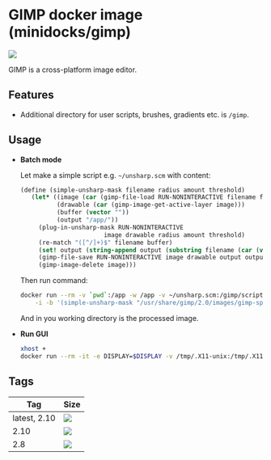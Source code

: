 GIMP docker image (minidocks/gimp)
==================================

![](https://upload.wikimedia.org/wikipedia/commons/thumb/4/45/The_GIMP_icon_-_gnome.svg/100px-The_GIMP_icon_-_gnome.svg.png)

GIMP is a cross-platform image editor.

Features
--------

- Additional directory for user scripts, brushes, gradients etc. is `/gimp`.

Usage
-----

- **Batch mode**

  Let make a simple script e.g. `~/unsharp.scm` with content:
  ```scheme
  (define (simple-unsharp-mask filename radius amount threshold)
     (let* ((image (car (gimp-file-load RUN-NONINTERACTIVE filename filename)))
            (drawable (car (gimp-image-get-active-layer image)))
            (buffer (vector ""))
            (output "/app/"))
       (plug-in-unsharp-mask RUN-NONINTERACTIVE
                         image drawable radius amount threshold)
       (re-match "([^/]+)$" filename buffer)
       (set! output (string-append output (substring filename (car (vector-ref buffer 0)))))
       (gimp-file-save RUN-NONINTERACTIVE image drawable output output)
       (gimp-image-delete image)))
  ```

  Then run command:
  ```bash
  docker run --rm -v `pwd`:/app -w /app -v ~/unsharp.scm:/gimp/scripts/unsharp.scm minidocks/gimp \
      -i -b '(simple-unsharp-mask "/usr/share/gimp/2.0/images/gimp-splash.png" 5.0 0.5 0)' -b '(gimp-quit 0)'
  ```

  And in you working directory is the processed image.

- **Run GUI**
  ```bash
  xhost +
  docker run --rm -it -e DISPLAY=$DISPLAY -v /tmp/.X11-unix:/tmp/.X11-unix -v `pwd`:/app -w /app minidocks/gimp
  ```

Tags
----

 Tag          | Size
 ---          | ----
 latest, 2.10 | [![](https://images.microbadger.com/badges/image/minidocks/gimp.svg)](https://microbadger.com/images/minidocks/gimp)
 2.10         | [![](https://images.microbadger.com/badges/image/minidocks/gimp:2.10.svg)](https://microbadger.com/images/minidocks/gimp:2.10)
 2.8          | [![](https://images.microbadger.com/badges/image/minidocks/gimp:2.8.svg)](https://microbadger.com/images/minidocks/gimp:2.8)
